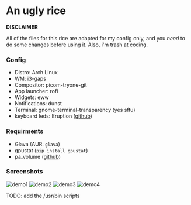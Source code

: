 # An ugly rice

**DISCLAIMER**

All of the files for this rice are adapted for my config only, and you *need* to do some changes before using it.
Also, i'm trash at coding.

### Config

- Distro: Arch Linux
- WM: i3-gaps
- Compositor: picom-tryone-git
- App launcher: rofi
- Widgets: eww
- Notifications: dunst
- Terminal: gnome-terminal-transparency (yes sftu)
- keyboard leds: Eruption ([github](https://github.com/X3n0m0rph59/eruption))

### Requirments

- Glava (AUR: `glava`)
- gpustat (`pip install gpustat`)
- pa_volume ([github](https://github.com/rhaas80/pa_volume))

### Screenshots

![demo1](https://github.com/Egsagon/ugly_rice/blob/master/src/demo1.png "Floating windows")
![demo2](https://github.com/Egsagon/ugly_rice/blob/master/src/demo2.png "Empty desktop")
![demo3](https://github.com/Egsagon/ugly_rice/blob/master/src/demo3.png "Pannel mode")
![demo4](https://github.com/Egsagon/ugly_rice/blob/master/src/demo4.png "Pannel mode with a game")


TODO: add the /usr/bin scripts
